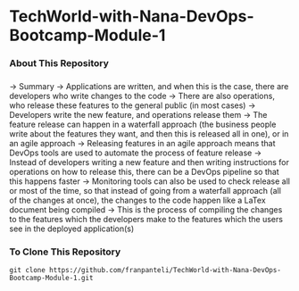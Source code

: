 # TechWorld-with-Nana-DevOps-Bootcamp-Module-1
### About This Repository
### 
-> Summary
	-> Applications are written, and when this is the case, there are developers who write changes to the code 
	-> There are also operations, who release these features to the general public (in most cases)
	-> Developers write the new feature, and operations release them 
	-> The feature release can happen in a waterfall approach (the business people write about the features they want, and then this is released all in one), or in an agile approach 
	-> Releasing features in an agile approach means that DevOps tools are used to automate the process of feature release
	-> Instead of developers writing a new feature and then writing instructions for operations on how to release this, there can be a DevOps pipeline so that this happens faster
	-> Monitoring tools can also be used to check release all or most of the time, so that instead of going from a waterfall approach (all of the changes at once), the changes to the code happen like a LaTex document being compiled 
	-> This is the process of compiling the changes to the features which the developers make to the features which the users see in the deployed application(s)

### To Clone This Repository
```
git clone https://github.com/franpanteli/TechWorld-with-Nana-DevOps-Bootcamp-Module-1.git
